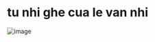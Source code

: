 # tu nhi ghe cua le van nhi
![image](https://github.com/user-attachments/assets/c580ee0a-ee62-4439-9fe9-c6b11196778f)
